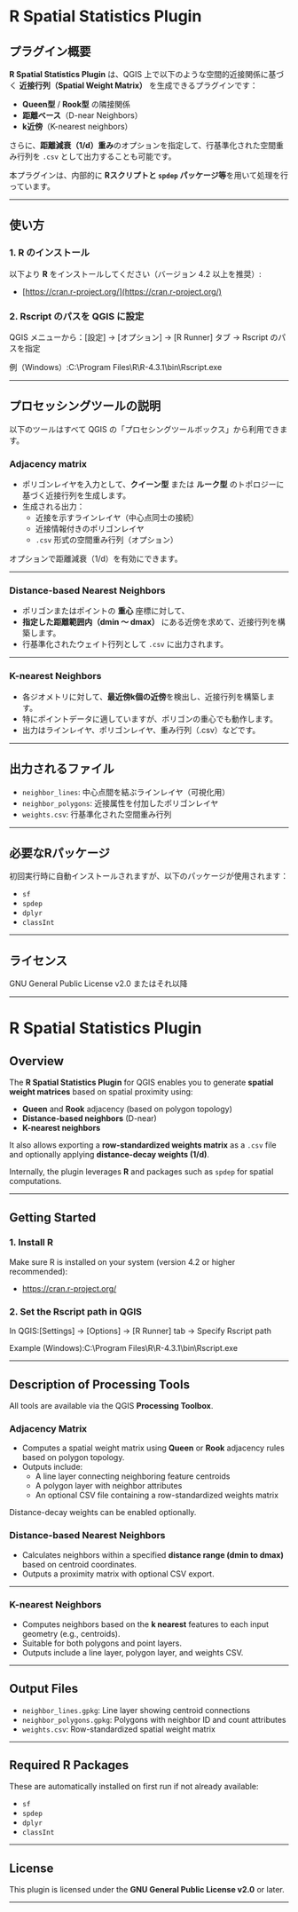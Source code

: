 # R Spatial Statistics Plugin

## プラグイン概要

**R Spatial Statistics Plugin** は、QGIS 上で以下のような空間的近接関係に基づく **近接行列（Spatial Weight Matrix）** を生成できるプラグインです：

- **Queen型** / **Rook型** の隣接関係
- **距離ベース**（D-near Neighbors）
- **k近傍**（K-nearest neighbors）

さらに、**距離減衰（1/d）重み**のオプションを指定して、行基準化された空間重み行列を `.csv` として出力することも可能です。

本プラグインは、内部的に **Rスクリプトと `spdep` パッケージ等**を用いて処理を行っています。

---

## 使い方

### 1. R のインストール

以下より **R** をインストールしてください（バージョン 4.2 以上を推奨）:

- [https://cran.r-project.org/](https://cran.r-project.org/)

### 2. Rscript のパスを QGIS に設定

QGIS メニューから：[設定] → [オプション] → [R Runner] タブ → Rscript のパスを指定

例（Windows）:C:\Program Files\R\R-4.3.1\bin\Rscript.exe

---

## プロセッシングツールの説明

以下のツールはすべて QGIS の「プロセシングツールボックス」から利用できます。

### Adjacency matrix

- ポリゴンレイヤを入力として、**クイーン型** または **ルーク型** のトポロジーに基づく近接行列を生成します。
- 生成される出力：
  - 近接を示すラインレイヤ（中心点同士の接続）
  - 近接情報付きのポリゴンレイヤ
  - `.csv` 形式の空間重み行列（オプション）

オプションで距離減衰（1/d）を有効にできます。

---

### Distance-based Nearest Neighbors

- ポリゴンまたはポイントの **重心** 座標に対して、
- **指定した距離範囲内（dmin 〜 dmax）** にある近傍を求めて、近接行列を構築します。
- 行基準化されたウェイト行列として `.csv` に出力されます。

---

### K-nearest Neighbors

- 各ジオメトリに対して、**最近傍k個の近傍**を検出し、近接行列を構築します。
- 特にポイントデータに適していますが、ポリゴンの重心でも動作します。
- 出力はラインレイヤ、ポリゴンレイヤ、重み行列（.csv）などです。

---

## 出力されるファイル

- `neighbor_lines`: 中心点間を結ぶラインレイヤ（可視化用）
- `neighbor_polygons`: 近接属性を付加したポリゴンレイヤ
- `weights.csv`: 行基準化された空間重み行列

---

## 必要なRパッケージ

初回実行時に自動インストールされますが、以下のパッケージが使用されます：

- `sf`
- `spdep`
- `dplyr`
- `classInt`

---

## ライセンス

GNU General Public License v2.0 またはそれ以降

---

# R Spatial Statistics Plugin

## Overview

The **R Spatial Statistics Plugin** for QGIS enables you to generate **spatial weight matrices** based on spatial proximity using:

- **Queen** and **Rook** adjacency (based on polygon topology)
- **Distance-based neighbors** (D-near)
- **K-nearest neighbors**

It also allows exporting a **row-standardized weights matrix** as a `.csv` file and optionally applying **distance-decay weights (1/d)**.

Internally, the plugin leverages **R** and packages such as `spdep` for spatial computations.

---

## Getting Started

### 1. Install R

Make sure R is installed on your system (version 4.2 or higher recommended):

- https://cran.r-project.org/

### 2. Set the Rscript path in QGIS

In QGIS:[Settings] → [Options] → [R Runner] tab → Specify Rscript path

Example (Windows):C:\Program Files\R\R-4.3.1\bin\Rscript.exe

---

## Description of Processing Tools

All tools are available via the QGIS **Processing Toolbox**.

### Adjacency Matrix

- Computes a spatial weight matrix using **Queen** or **Rook** adjacency rules based on polygon topology.
- Outputs include:
  - A line layer connecting neighboring feature centroids
  - A polygon layer with neighbor attributes
  - An optional CSV file containing a row-standardized weights matrix

Distance-decay weights can be enabled optionally.

### Distance-based Nearest Neighbors

- Calculates neighbors within a specified **distance range (dmin to dmax)** based on centroid coordinates.
- Outputs a proximity matrix with optional CSV export.

---

### K-nearest Neighbors

- Computes neighbors based on the **k nearest** features to each input geometry (e.g., centroids).
- Suitable for both polygons and point layers.
- Outputs include a line layer, polygon layer, and weights CSV.

---

## Output Files

- `neighbor_lines.gpkg`: Line layer showing centroid connections
- `neighbor_polygons.gpkg`: Polygons with neighbor ID and count attributes
- `weights.csv`: Row-standardized spatial weight matrix

---

## Required R Packages

These are automatically installed on first run if not already available:

- `sf`
- `spdep`
- `dplyr`
- `classInt`

---

## License

This plugin is licensed under the **GNU General Public License v2.0** or later.

---

